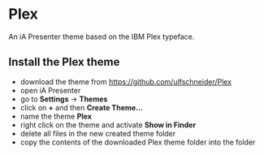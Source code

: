 # Plex

An iA Presenter theme based on the IBM Plex typeface.

## Install the Plex theme

- download the theme from https://github.com/ulfschneider/Plex
- open iA Presenter
- go to **Settings** -> **Themes**
- click on **+** and then **Create Theme…**
- name the theme **Plex**
- right click on the theme and activate **Show in Finder**
- delete all files in the new created theme folder
- copy the contents of the downloaded Plex theme folder into the folder
